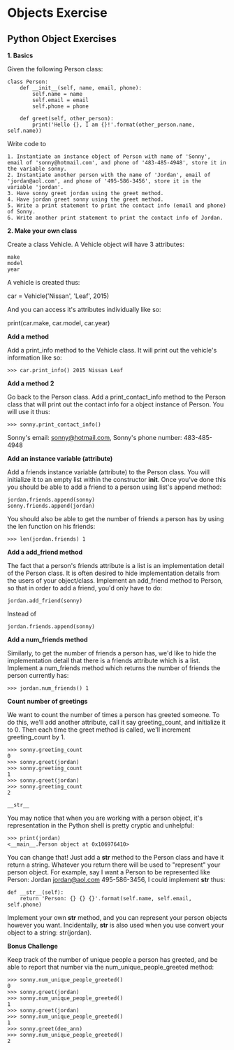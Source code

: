 # Objects Exercise

## Python Object Exercises
**1. Basics**

Given the following Person class:

    class Person:
        def __init__(self, name, email, phone):
            self.name = name
            self.email = email
            self.phone = phone

        def greet(self, other_person):
            print('Hello {}, I am {}!'.format(other_person.name, self.name))

Write code to

    1. Instantiate an instance object of Person with name of 'Sonny', email of 'sonny@hotmail.com', and phone of '483-485-4948', store it in the variable sonny.
    2. Instantiate another person with the name of 'Jordan', email of 'jordan@aol.com', and phone of '495-586-3456', store it in the variable 'jordan'.
    3. Have sonny greet jordan using the greet method.
    4. Have jordan greet sonny using the greet method.
    5. Write a print statement to print the contact info (email and phone) of Sonny.
    6. Write another print statement to print the contact info of Jordan.

**2. Make your own class**

Create a class Vehicle. A Vehicle object will have 3 attributes:

    make
    model
    year

A vehicle is created thus:

car = Vehicle('Nissan', 'Leaf', 2015)

And you can access it's attributes individually like so:

print(car.make, car.model, car.year)

**Add a method**

Add a print_info method to the Vehicle class. It will print out the vehicle's information like so:

    >>> car.print_info() 2015 Nissan Leaf

**Add a method 2**

Go back to the Person class. Add a print_contact_info method to the Person class that will print out the contact info for a object instance of Person. You will use it thus:

    >>> sonny.print_contact_info()
Sonny's email: sonny@hotmail.com, Sonny's phone number: 483-485-4948

**Add an instance variable (attribute)**

Add a friends instance variable (attribute) to the Person class. You will initialize it to an empty list within the constructor __init__. Once you've done this you should be able to add a friend to a person using list's append method:

    jordan.friends.append(sonny)
    sonny.friends.append(jordan)

You should also be able to get the number of friends a person has by using the len function on his friends:

    >>> len(jordan.friends) 1

**Add a add_friend method**

The fact that a person's friends attribute is a list is an implementation detail of the Person class. It is often desired to hide implementation details from the users of your object/class. Implement an add_friend method to Person, so that in order to add a friend, you'd only have to do:

    jordan.add_friend(sonny)

Instead of

    jordan.friends.append(sonny)

**Add a num_friends method**

Similarly, to get the number of friends a person has, we'd like to hide the implementation detail that there is a friends attribute which is a list. Implement a num_friends method which returns the number of friends the person currently has:

    >>> jordan.num_friends() 1

**Count number of greetings**

We want to count the number of times a person has greeted someone. To do this, we'll add another attribute, call it say greeting_count, and initialize it to 0. Then each time the greet method is called, we'll increment greeting_count by 1.

    >>> sonny.greeting_count
    0
    >>> sonny.greet(jordan)
    >>> sonny.greeting_count
    1
    >>> sonny.greet(jordan)
    >>> sonny.greeting_count
    2

    __str__

You may notice that when you are working with a person object, it's representation in the Python shell is pretty cryptic and unhelpful:

    >>> print(jordan)
    <__main__.Person object at 0x106976410>

You can change that! Just add a __str__ method to the Person class and have it return a string. Whatever you return there will be used to "represent" your person object. For example, say I want a Person to be represented like Person: Jordan jordan@aol.com 495-586-3456, I could implement __str__ thus:

    def __str__(self):
        return 'Person: {} {} {}'.format(self.name, self.email, self.phone)

Implement your own __str__ method, and you can represent your person objects however you want. Incidentally, __str__ is also used when you use convert your object to a string: str(jordan).

**Bonus Challenge**

Keep track of the number of unique people a person has greeted, and be able to report that number via the num_unique_people_greeted method:

    >>> sonny.num_unique_people_greeted()
    0
    >>> sonny.greet(jordan)
    >>> sonny.num_unique_people_greeted()
    1
    >>> sonny.greet(jordan)
    >>> sonny.num_unique_people_greeted()
    1
    >>> sonny.greet(dee_ann)
    >>> sonny.num_unique_people_greeted()
    2